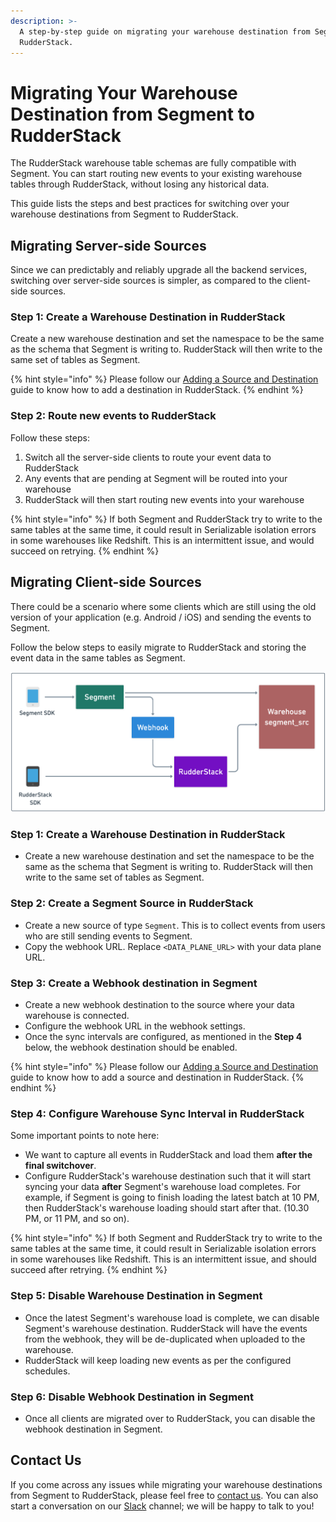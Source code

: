 ```yaml
---
description: >-
  A step-by-step guide on migrating your warehouse destination from Segment to
  RudderStack.
---
```


# Migrating Your Warehouse Destination from Segment to RudderStack

The RudderStack warehouse table schemas are fully compatible with Segment. You can start routing new events to your existing warehouse tables  through RudderStack, without losing any historical data.

This guide lists the steps and best practices for switching over your warehouse destinations from Segment to RudderStack.

## Migrating Server-side Sources

Since we can predictably and reliably upgrade all the backend services, switching over server-side sources is simpler, as compared to the client-side sources.

### **Step 1: Create a Warehouse Destination in RudderStack**

Create a new warehouse destination and set the namespace to be the same as the schema that Segment is writing to. RudderStack will then write to the same set of tables as Segment.

{% hint style="info" %}
Please follow our [Adding a Source and Destination](https://docs.rudderstack.com/getting-started/adding-source-and-destination-rudderstack) guide to know how to add a destination in RudderStack.
{% endhint %}

### **Step 2: Route new events to RudderStack**

Follow these steps:

1. Switch all the server-side clients to route your event data to RudderStack
2. Any events that are pending at Segment will be routed into your warehouse
3. RudderStack will then start routing new events into your warehouse

{% hint style="info" %}
If both Segment and RudderStack try to write to the same tables at the same time, it could result in Serializable isolation errors in some warehouses like Redshift. This is an intermittent issue, and would succeed on retrying.
{% endhint %}

## Migrating Client-side Sources

There could be a scenario where some clients which are still using the old version of your application \(e.g. Android / iOS\) and sending the events to Segment. 

Follow the below steps to easily migrate to RudderStack and storing the event data in the same tables as Segment.

![Migrating Warehouse Destinations from Segment to RudderStack](../.gitbook/assets/warehouse-migration.png)

### **Step 1: Create a Warehouse Destination in RudderStack**

* Create a new warehouse destination and set the namespace to be the same as the schema that Segment is writing to. RudderStack will then write to the same set of tables as Segment.

### **Step 2: Create a Segment Source in RudderStack**

* Create a new source of type `Segment`. This is to collect events from users who are still sending events to Segment.
* Copy the webhook URL. Replace `<DATA_PLANE_URL>` with your data plane URL.

### **Step 3: Create a Webhook destination in Segment**

* Create a new webhook destination to the source where your data warehouse is connected.
* Configure the webhook URL in the webhook settings.
* Once the sync intervals are configured, as mentioned in the **Step 4** below, the webhook destination should be enabled.

{% hint style="info" %}
Please follow our [Adding a Source and Destination](https://docs.rudderstack.com/getting-started/adding-source-and-destination-rudderstack) guide to know how to add a source and destination in RudderStack.
{% endhint %}

### **Step 4:** **Configure Warehouse Sync Interval in RudderStack**

Some important points to note here:

* We want to capture all events in RudderStack and load them **after the final switchover**.
* Configure RudderStack's warehouse destination such that it will start syncing your data **after** Segment's warehouse load completes. For example, if Segment is going to finish loading the latest batch at 10 PM, then RudderStack's warehouse loading should start after that. \(10.30 PM, or 11 PM, and so on\).

{% hint style="info" %}
If both Segment and RudderStack try to write to the same tables at the same time, it could result in Serializable isolation errors in some warehouses like Redshift. This is an intermittent issue, and should succeed after retrying.
{% endhint %}

### **Step 5: Disable Warehouse Destination in Segment**

* Once the latest Segment's warehouse load is complete, we can disable Segment's warehouse destination. RudderStack will have the events from the webhook, they will be de-duplicated when uploaded to the warehouse.
* RudderStack will keep loading new events as per the configured schedules.

### **Step 6: Disable Webhook Destination in Segment**

* Once all clients are migrated over to RudderStack, you can disable the webhook destination in Segment.

## Contact Us

If you come across any issues while migrating your warehouse destinations from Segment to RudderStack, please feel free to [contact us](mailto:%20contact@rudderstack.com). You can also start a conversation on our [Slack](https://resources.rudderstack.com/join-rudderstack-slack) channel; we will be happy to talk to you!

